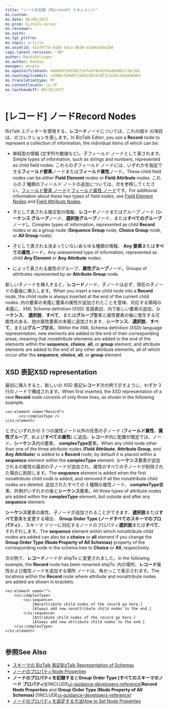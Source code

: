 ```yaml
---
title: "ノードを記録 |Microsoft ドキュメント"
ms.custom: 
ms.date: 06/08/2017
ms.prod: biztalk-server
ms.reviewer: 
ms.suite: 
ms.tgt_pltfrm: 
ms.topic: article
ms.assetid: 43af077d-5db8-43ca-8bd0-e3a9e3ebe2b0
caps.latest.revision: "10"
author: MandiOhlinger
ms.author: mandia
manager: anneta
ms.openlocfilehash: 4486b875693827c6fed74e9293bdb68b2c3dc3b2
ms.sourcegitcommit: cb908c540d8f1a692d01dc8f313e16cb4b4e696d
ms.translationtype: MT
ms.contentlocale: ja-JP
ms.lasthandoff: 09/20/2017
---
```

# <a name="record-nodes"></a><span data-ttu-id="84d04-102">[レコード] ノード</span><span class="sxs-lookup"><span data-stu-id="84d04-102">Record Nodes</span></span>
<span data-ttu-id="84d04-103">BizTalk エディターを使用する、**レコード**ノードについては、これの個々 の項目は、のコレクションを表します。</span><span class="sxs-lookup"><span data-stu-id="84d04-103">In BizTalk Editor, you use a **Record** node to represent a collection of information, the individual items of which can be:</span></span>  
  
-   <span data-ttu-id="84d04-104">単純型の情報 (文字列や数値など)。子フィールド ノードとして表されます。</span><span class="sxs-lookup"><span data-stu-id="84d04-104">Simple types of information, such as strings and numbers, represented as child field nodes.</span></span> <span data-ttu-id="84d04-105">これらの子フィールド ノードには、いずれかを指定できる**フィールド要素**ノードまたは**フィールド属性**ノード。</span><span class="sxs-lookup"><span data-stu-id="84d04-105">These child field nodes can be either **Field Element** nodes or **Field Attribute** nodes.</span></span> <span data-ttu-id="84d04-106">これらの 2 種類のフィールド ノードの追加については、次を参照してください。[フィールド要素 ノード](../core/field-element-nodes.md)と[フィールド属性 ノード](../core/field-attribute-nodes.md)です。</span><span class="sxs-lookup"><span data-stu-id="84d04-106">For additional information about these two types of field nodes, see [Field Element Nodes](../core/field-element-nodes.md) and [Field Attribute Nodes](../core/field-attribute-nodes.md).</span></span>  
  
-   <span data-ttu-id="84d04-107">子として表される複合型の情報、**レコード**ノードまたはグループ ノード (**シーケンス グループ**ノード、**選択肢グループ**ノード、または**すべてのグループ**ノード)。</span><span class="sxs-lookup"><span data-stu-id="84d04-107">Complex types of information, represented as child **Record** nodes or as a group node (**Sequence Group** node, **Choice Group** node, or **All Group** node).</span></span>  
  
-   <span data-ttu-id="84d04-108">子として表される決まっていないあらゆる種類の情報、 **Any 要素**または**すべての属性**ノード。</span><span class="sxs-lookup"><span data-stu-id="84d04-108">Any unexamined type of information, represented as child **Any Element** or **Any Attribute** nodes.</span></span>  
  
-   <span data-ttu-id="84d04-109">によって表される属性のグループ、**属性グループ**ノード。</span><span class="sxs-lookup"><span data-stu-id="84d04-109">Groups of attributes represented by an **Attribute Group** node.</span></span>  
  
 <span data-ttu-id="84d04-110">新しい子ノードを挿入すると、**レコード**ノード、子ノードは必ず、現在の子ノードの最後に挿入します。</span><span class="sxs-lookup"><span data-stu-id="84d04-110">When you insert a new child node into a **Record** node, the child node is always inserted at the end of the current child nodes.</span></span> <span data-ttu-id="84d04-111">内の要素の末尾に要素の属性が追加されたことを意味、対応する領域の末尾に、XML Schema definition (XSD) 言語表記、内で新しい要素の追加、**シーケンス**、 **選択肢**、**すべて**、または**グループ**要素と属性要素の後に発生する可能性のある、他の属性要素の末尾に追加されます、**シーケンス**、**選択肢**、**すべて**、または**グループ**要素。</span><span class="sxs-lookup"><span data-stu-id="84d04-111">Within the XML Schema definition (XSD) language representation, new elements are added to the end of their corresponding areas, meaning that nonattribute elements are added to the end of the elements within the **sequence**, **choice**, **all**, or **group** element, and attribute elements are added to the end of any other attribute elements, all of which occur after the **sequence**, **choice**, **all**, or **group** element.</span></span>  
  
## <a name="xsd-representation"></a><span data-ttu-id="84d04-112">XSD 表記</span><span class="sxs-lookup"><span data-stu-id="84d04-112">XSD representation</span></span>  
 <span data-ttu-id="84d04-113">最初に挿入すると、新しいの XSD 表記**レコード**次の例で示すように、わずか 3 行のノードで構成されます。</span><span class="sxs-lookup"><span data-stu-id="84d04-113">When first inserted, the XSD representation of a new **Record** node consists of only three lines, as shown in the following example.</span></span>  
  
```  
<xs:element name="Record">  
      <xs:complexType />  
</xs:element>  
```  
  
 <span data-ttu-id="84d04-114">ときにいずれかの 3 つの属性ノード以外の任意の子ノード (**フィールド属性**、**属性グループ**、および**すべての属性**) に追加、**レコード**内に配置が既定では、ノード、**シーケンス**内の要素、 **complexType**要素。</span><span class="sxs-lookup"><span data-stu-id="84d04-114">When any child node other than one of the three attribute nodes (**Field Attribute**, **Attribute Group**, and **Any Attribute**) is added to a **Record** node, by default it is placed within a **sequence** element within the **complexType** element.</span></span> <span data-ttu-id="84d04-115">**シーケンス**要素が追加されるの属性の最初の子ノードが追加され、属性のすべての子ノードが削除された場合に削除します。</span><span class="sxs-lookup"><span data-stu-id="84d04-115">The **sequence** element is added when the first nonattribute child node is added, and removed if all the nonattribute child nodes are deleted.</span></span> <span data-ttu-id="84d04-116">追加されたすべての 3 種類の属性ノード、 **complexType**要素、外側がいずれかの後と**シーケンス**要素。</span><span class="sxs-lookup"><span data-stu-id="84d04-116">All three types of attribute nodes are added within the **complexType** element, but outside and after any **sequence** element.</span></span>  
  
 <span data-ttu-id="84d04-117">**シーケンス**要素の属性、子ノードが追加されることができます、**選択肢**または**すべて**要素を変更する場合、 **Group Order Type (ノードすべてのスキーマのプロパティ)** 、スキーマ ツリーに対応するノードのプロパティ**選択肢**または**すべて**、それぞれします。</span><span class="sxs-lookup"><span data-stu-id="84d04-117">The **sequence** element within which nonattribute child nodes are added can also be a **choice** or **all** element if you change the **Group Order Type (Node Property of All Schemas)** property of the corresponding node in the schema tree to **Choice** or **All**, respectively.</span></span>  
  
 <span data-ttu-id="84d04-118">次の例で、**レコード**ノードが shipTo に変更されました。</span><span class="sxs-lookup"><span data-stu-id="84d04-118">In the following example, the **Record** node has been renamed shipTo.</span></span> <span data-ttu-id="84d04-119">内の場所、**レコード**属性および属性ノードを追加する場所 ノードは、角かっこで表示されます。</span><span class="sxs-lookup"><span data-stu-id="84d04-119">The locations within the **Record** node where attribute and nonattribute nodes are added are shown in brackets.</span></span>  
  
```  
<xs:element name="">  
    <xs:complexType>  
        <xs:sequence>  
            [Nonattribute child nodes of the record go here.]  
            [Always add new nonattribute child nodes to the end.]  
        </xs:sequence>  
            [Attribute child nodes of the record go here.]  
            [Always add new attribute child nodes to the end.]  
    </xs:complexType>  
</xs:element>  
  
```  
  
## <a name="see-also"></a><span data-ttu-id="84d04-120">参照</span><span class="sxs-lookup"><span data-stu-id="84d04-120">See Also</span></span>  
-  [<span data-ttu-id="84d04-121">スキーマの BizTalk 表記</span><span class="sxs-lookup"><span data-stu-id="84d04-121">BizTalk Representation of Schemas</span></span>](../core/biztalk-representation-of-schemas.md)   
-  [<span data-ttu-id="84d04-122">ノードのプロパティ</span><span class="sxs-lookup"><span data-stu-id="84d04-122">Node Properties</span></span>](../core/node-properties.md)   
-  <span data-ttu-id="84d04-123">**ノードのプロパティを記録する**と**Group Order Type (すべてのスキーマのノード プロパティ)**[!INCLUDE[ui-guidance-developers-reference](../includes/ui-guidance-developers-reference.md)]</span><span class="sxs-lookup"><span data-stu-id="84d04-123">**Record Node Properties** and **Group Order Type (Node Property of All Schemas)** [!INCLUDE[ui-guidance-developers-reference](../includes/ui-guidance-developers-reference.md)]</span></span>
-  [<span data-ttu-id="84d04-124">ノードのプロパティを設定する方法</span><span class="sxs-lookup"><span data-stu-id="84d04-124">How to Set Node Properties</span></span>](../core/how-to-set-node-properties.md)